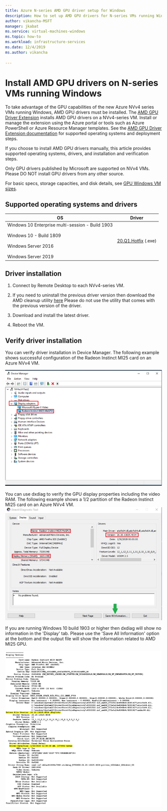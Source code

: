 ```yaml
---
title: Azure N-series AMD GPU driver setup for Windows 
description: How to set up AMD GPU drivers for N-series VMs running Windows Server or Windows in Azure
author: vikancha-MSFT
manager: jkabat
ms.service: virtual-machines-windows
ms.topic: how-to
ms.workload: infrastructure-services
ms.date: 12/4/2019
ms.author: vikancha

---
```


# Install AMD GPU drivers on N-series VMs running Windows

To take advantage of the GPU capabilities of the new Azure NVv4 series VMs running Windows, AMD GPU drivers must be installed. The [AMD GPU Driver Extension](../extensions/hpccompute-amd-gpu-windows.md) installs AMD GPU drivers on a NVv4-series VM. Install or manage the extension using the Azure portal or tools such as Azure PowerShell or Azure Resource Manager templates. See the [AMD GPU Driver Extension documentation](../extensions/hpccompute-amd-gpu-windows.md) for supported operating systems and deployment steps.

If you choose to install AMD GPU drivers manually, this article provides supported operating systems, drivers, and installation and verification steps.

Only GPU drivers published by Microsoft are supported on NVv4 VMs. Please DO NOT install GPU drivers from any other source.

For basic specs, storage capacities, and disk details, see [GPU Windows VM sizes](../sizes-gpu.md?toc=/azure/virtual-machines/windows/toc.json).



## Supported operating systems and drivers

| OS | Driver |
| -------- |------------- |
| Windows 10 Enterprise multi-session - Build 1903 <br/><br/>Windows 10 - Build 1809<br/><br/>Windows Server 2016<br/><br/>Windows Server 2019 | [20.Q1.Hotfix](https://download.microsoft.com/download/d/e/f/def0fb44-15ab-4b83-959a-8094eb9d0dfe/AMD-Azure-NVv4-Driver-20Q1-Hotfix3.exe) (.exe) |


## Driver installation

1. Connect by Remote Desktop to each NVv4-series VM.

2. If you need to uninstall the previous driver version then download the AMD cleanup utility [here](https://download.microsoft.com/download/4/f/1/4f19b714-9304-410f-9c64-826404e07857/AMDCleanupUtilityni.exe) Please do not use the utility that comes with the previous version of the driver.

3. Download and install the latest driver.

4. Reboot the VM.

## Verify driver installation

You can verify driver installation in Device Manager. The following example shows successful configuration of the Radeon Instinct MI25 card on an Azure NVv4 VM.
<br />

![Screenshot that shows successful configuration of the Radeon Instinct MI25 card on an Azure NVv4 VM.](./media/n-series-amd-driver-setup/device-manager.png)

You can use dxdiag to verify the GPU display properties including the video RAM. The following example shows a 1/2 partition of the Radeon Instinct MI25 card on an Azure NVv4 VM.
<br />
![Screenshot that shows a 1/2 partition of the Radeon Instinct MI25 card on an Azure NVv4 VM.](./media/n-series-amd-driver-setup/dxdiag-output-new.png)

If you are running Windows 10 build 1903 or higher then dxdiag will show no information in the 'Display' tab. Please use the 'Save All Information' option at the bottom and the output file will show the information related to AMD MI25 GPU.

![GPU driver properties](./media/n-series-amd-driver-setup/dxdiag-details.png)
